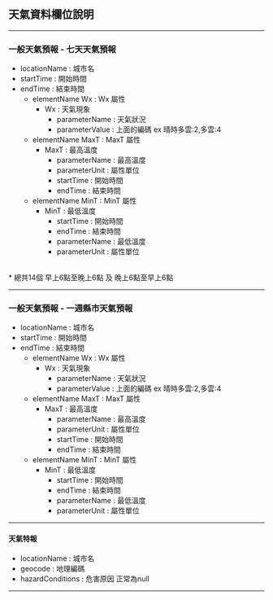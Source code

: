 ## 天氣資料欄位說明

---

### 一般天氣預報 - 七天天氣預報

* locationName : 城市名
* startTime : 開始時間
* endTime : 結束時間
    * elementName Wx : Wx 屬性
        * Wx : 天氣現象
            * parameterName : 天氣狀況
            * parameterValue : 上面的編碼 ex 晴時多雲:2,多雲:4
    * elementName MaxT : MaxT 屬性
        * MaxT : 最高溫度
            * parameterName : 最高溫度
            * parameterUnit : 屬性單位
            * startTime : 開始時間
            * endTime : 結束時間
    * elementName MinT : MinT 屬性
        * MinT : 最低溫度
            * startTime : 開始時間
            * endTime : 結束時間
            * parameterName : 最低溫度
            * parameterUnit : 屬性單位
    
<br>
* 總共14個 早上6點至晚上6點 及 晚上6點至早上6點

---

### 一般天氣預報 - 一週縣市天氣預報

* locationName : 城市名
* startTime : 開始時間
* endTime : 結束時間
    * elementName Wx : Wx 屬性
        * Wx : 天氣現象
            * parameterName : 天氣狀況
            * parameterValue : 上面的編碼 ex 晴時多雲:2,多雲:4
    * elementName MaxT : MaxT 屬性
        * MaxT : 最高溫度
            * parameterName : 最高溫度
            * parameterUnit : 屬性單位
            * startTime : 開始時間
            * endTime : 結束時間
    * elementName MinT : MinT 屬性
        * MinT : 最低溫度
            * startTime : 開始時間
            * endTime : 結束時間
            * parameterName : 最低溫度
            * parameterUnit : 屬性單位

---

#### 天氣特報

* locationName : 城市名
* geocode : 地理編碼
* hazardConditions : 危害原因 正常為null

---